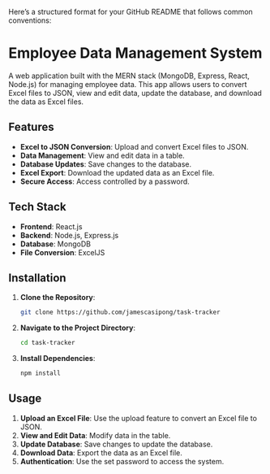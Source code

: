 Here’s a structured format for your GitHub README that follows common conventions:


# Employee Data Management System

A web application built with the MERN stack (MongoDB, Express, React, Node.js) for managing employee data. This app allows users to convert Excel files to JSON, view and edit data, update the database, and download the data as Excel files.

## Features

- **Excel to JSON Conversion**: Upload and convert Excel files to JSON.
- **Data Management**: View and edit data in a table.
- **Database Updates**: Save changes to the database.
- **Excel Export**: Download the updated data as an Excel file.
- **Secure Access**: Access controlled by a password.

## Tech Stack

- **Frontend**: React.js
- **Backend**: Node.js, Express.js
- **Database**: MongoDB
- **File Conversion**: ExcelJS

## Installation

1. **Clone the Repository**:
   ```bash
   git clone https://github.com/jamescasipong/task-tracker
   ```

2. **Navigate to the Project Directory**:
   ```bash
   cd task-tracker
   ```

3. **Install Dependencies**:
   ```bash
   npm install
   ```

## Usage

1. **Upload an Excel File**: Use the upload feature to convert an Excel file to JSON.
2. **View and Edit Data**: Modify data in the table.
3. **Update Database**: Save changes to update the database.
4. **Download Data**: Export the data as an Excel file.
5. **Authentication**: Use the set password to access the system.

